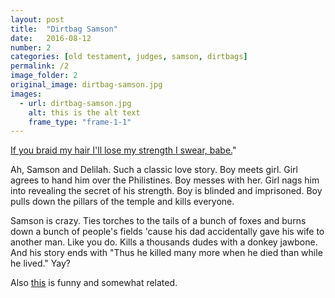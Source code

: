 ```yaml
---
layout: post
title:  "Dirtbag Samson"
date:   2016-08-12
number: 2
categories: [old testament, judges, samson, dirtbags]
permalink: /2
image_folder: 2
original_image: dirtbag-samson.jpg
images:
  - url: dirtbag-samson.jpg
    alt: this is the alt text
    frame_type: "frame-1-1"
---
```


[If you braid my hair I'll lose my strength I swear, babe.][1]"  



Ah, Samson and Delilah. Such a classic love story. Boy meets girl. Girl agrees to hand him over the Philistines. Boy messes with her. Girl nags him into revealing the secret of his strength. Boy is blinded and imprisoned. Boy pulls down the pillars of the temple and kills everyone.

Samson is crazy. Ties torches to the tails of a bunch of foxes and burns down a bunch of people's fields 'cause his dad accidentally gave his wife to another man. Like you do. Kills a thousands dudes with a donkey jawbone.  And his story ends with "Thus he killed many more when he died than while he lived." Yay?

Also [this][2] is funny and somewhat related.

[1]:https://www.biblegateway.com/passage/?search=Judges+16&version=NIV
[2]:http://the-toast.net/2014/11/17/bible-verses-word-philistines-replaced-haters/

